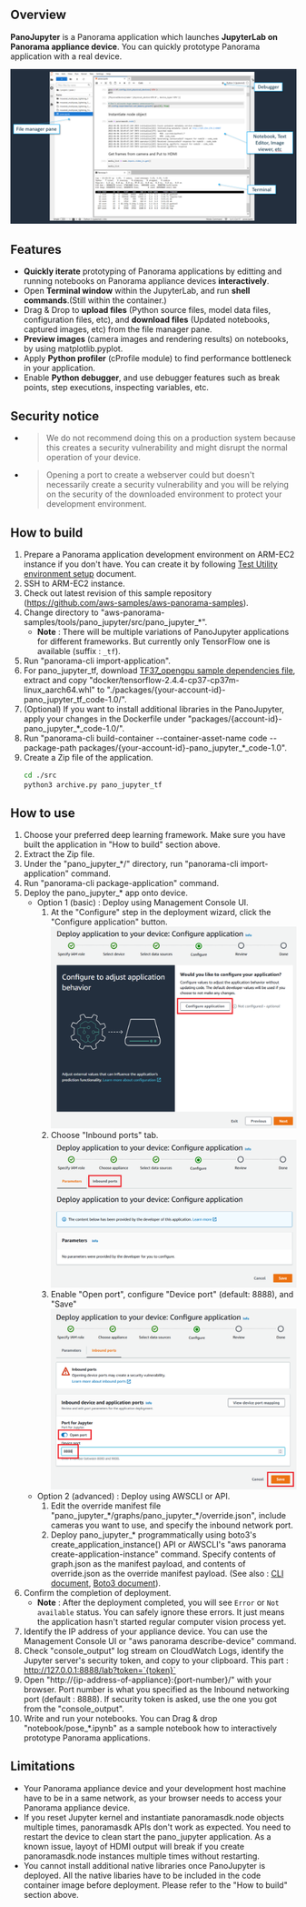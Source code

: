 ## Overview

**PanoJupyter** is a Panorama application which launches **JupyterLab on Panorama appliance device**. You can quickly prototype Panorama application with a real device.

![](images/screenshot.png)

## Features

* **Quickly iterate** prototyping of Panorama applications by editting and running notebooks on Panorama appliance devices **interactively**.
* Open **Terminal window** within the JupyterLab, and run **shell commands**.(Still within the container.)
* Drag & Drop to **upload files** (Python source files, model data files, configuration files, etc), and **download files** (Updated notebooks, captured images, etc) from the file manager pane.
* **Preview images** (camera images and rendering results) on notebooks, by using matplotlib.pyplot.
* Apply **Python profiler** (cProfile module) to find performance bottleneck in your application.
* Enable **Python debugger**, and use debugger features such as break points, step executions, inspecting variables, etc.


## Security notice

* > We do not recommend doing this on a production system because this creates a security vulnerability and might disrupt the normal operation of your device.
* > Opening a port to create a webserver could but doesn't necessarily create a security vulnerability and you will be relying on the security of the downloaded environment to protect your development environment.


## How to build

1. Prepare a Panorama application development environment on ARM-EC2 instance if you don't have. You can create it by following [Test Utility environment setup](https://github.com/aws-samples/aws-panorama-samples/blob/main/docs/EnvironmentSetup.md) document.
1. SSH to ARM-EC2 instance.
1. Check out latest revision of this sample repository (https://github.com/aws-samples/aws-panorama-samples).
1. Change directory to "aws-panorama-samples/tools/pano_jupyter/src/pano_jupyter_\*".
    * **Note** : There will be multiple variations of PanoJupyter applications for different frameworks. But currently only TensorFlow one is available (suffix : `_tf`).
1. Run "panorama-cli import-application".
1. For pano_jupyter_tf, download [TF37_opengpu sample dependencies file](https://panorama-starter-kit.s3.amazonaws.com/public/v2/opengpusamples/TF_Sample/dependencies.zip), extract and copy "docker/tensorflow-2.4.4-cp37-cp37m-linux_aarch64.whl" to "./packages/{your-account-id}-pano_jupyter_tf_code-1.0/".
1. (Optional) If you want to install additional libraries in the PanoJupyter, apply your changes in the Dockerfile under "packages/{account-id}-pano_jupyter_\*_code-1.0/".
1. Run "panorama-cli build-container --container-asset-name code --package-path packages/{your-account-id}-pano_jupyter_\*_code-1.0".
1. Create a Zip file of the application.
    ``` bash
    cd ./src
    python3 archive.py pano_jupyter_tf
    ```


## How to use

1. Choose your preferred deep learning framework. Make sure you have built the application in "How to build" section above.
1. Extract the Zip file.
1. Under the "pano_jupyter_\*/" directory, run "panorama-cli import-application" command.
1. Run "panorama-cli package-application" command.
1. Deploy the pano_jupyter_\* app onto device.
    * Option 1 (basic) : Deploy using Management Console UI.
        1. At the "Configure" step in the deployment wizard, click the "Configure application" button. ![](images/configure_inbound_port_1.png)
        1. Choose "Inbound ports" tab. ![](images/configure_inbound_port_2.png)
        1. Enable "Open port", configure "Device port" (default: 8888), and "Save" ![](images/configure_inbound_port_3.png)
    * Option 2 (advanced) : Deploy using AWSCLI or API. 
        1. Edit the override manifest file "pano_jupyter_\*/graphs/pano_jupyter_\*/override.json", include cameras you want to use, and specify the inbound network port.
        1. Deploy pano_jupyter_\* programmatically using boto3's create_application_instance() API or AWSCLI's "aws panorama create-application-instance" command. Specify contents of graph.json as the manifest payload, and contents of override.json as the override manifest payload. (See also : [CLI document](https://docs.aws.amazon.com/cli/latest/reference/panorama/create-application-instance.html), [Boto3 document](https://boto3.amazonaws.com/v1/documentation/api/latest/reference/services/panorama.html#Panorama.Client.create_application_instance)).
1. Confirm the completion of deployment.
    * **Note** : After the deployment completed, you will see `Error` or `Not available` status. You can safely ignore these errors. It just means the application hasn't started regular computer vision process yet.
1. Identify the IP address of your appliance device. You can use the Management Console UI or "aws panorama describe-device" command.
1. Check "console_output" log stream on CloudWatch Logs, identify the Jupyter server's security token, and copy to your clipboard. This part : http://127.0.0.1:8888/lab?token=`{token}`
1. Open "http://{ip-address-of-appliance}:{port-number}/" with your browser. Port number is what you specified as the Inbound networking port (default : 8888). If security token is asked, use the one you got from the "console_output".
1. Write and run your notebooks. You can Drag & drop "notebook/pose_\*.ipynb" as a sample notebook how to interactively prototype Panorama applications.


## Limitations

* Your Panorama appliance device and your development host machine have to be in a same network, as your browser needs to access your Panorama appliance device.
* If you reset Jupyter kernel and instantiate panoramasdk.node objects multiple times, panoramasdk APIs don't work as expected. You need to restart the device to clean start the pano_jupyter application. As a known issue, layoyt of HDMI output will break if you create panoramasdk.node instances multiple times without restarting.
* You cannot install additional native libraries once PanoJupyter is deployed. All the native libaries have to be included in the code container image before deployment. Please refer to the "How to build" section above.
